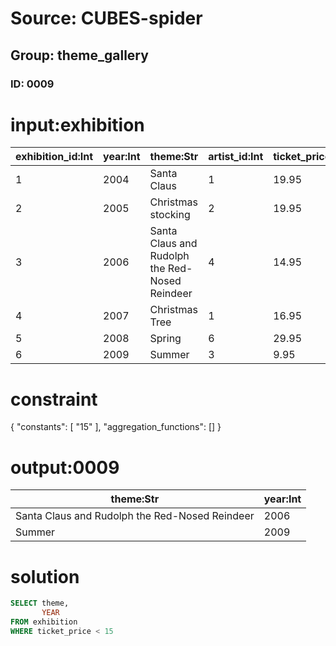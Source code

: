 # Source: CUBES-spider
## Group: theme_gallery
### ID: 0009

# input:exhibition

| exhibition_id:Int | year:Int | theme:Str | artist_id:Int | ticket_price:Dbl |
|---|---|---|---|---|
| 1 | 2004 | Santa Claus | 1 | 19.95 |
| 2 | 2005 | Christmas stocking | 2 | 19.95 |
| 3 | 2006 | Santa Claus and Rudolph the Red-Nosed Reindeer | 4 | 14.95 |
| 4 | 2007 | Christmas Tree | 1 | 16.95 |
| 5 | 2008 | Spring | 6 | 29.95 |
| 6 | 2009 | Summer | 3 | 9.95 |

# constraint

{
  "constants": [
    "15"
  ],
  "aggregation_functions": []
}

# output:0009

| theme:Str | year:Int |
|---|---|
| Santa Claus and Rudolph the Red-Nosed Reindeer | 2006 |
| Summer | 2009 |

# solution

```sql
SELECT theme,
       YEAR
FROM exhibition
WHERE ticket_price < 15
```
